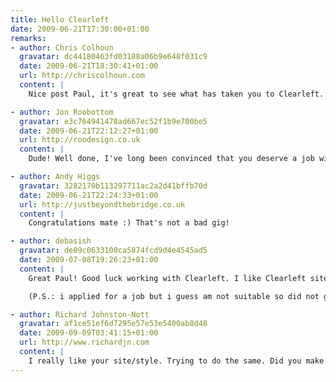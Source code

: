 ```yaml
---
title: Hello Clearleft
date: 2009-06-21T17:30:00+01:00
remarks:
- author: Chris Colhoun
  gravatar: dc44180463fd03188a06b9e648f031c9
  date: 2009-06-21T18:30:41+01:00
  url: http://chriscolhoun.com
  content: |
    Nice post Paul, it's great to see what has taken you to Clearleft. So we are both kinda new to the office then? :)

- author: Jon Roobottom
  gravatar: e3c764941478ad667ec52f1b9e700be5
  date: 2009-06-21T22:12:27+01:00
  url: http://roodesign.co.uk
  content: |
    Dude! Well done, I've long been convinced that you deserve a job with a company that will grow your creative talents - and I feel that no one fits the bill better than Clearleft. I look forward to seeing your work over the coming months.

- author: Andy Higgs
  gravatar: 3282170b113297711ac2a2d41bffb70d
  date: 2009-06-21T22:24:33+01:00
  url: http://justbeyondthebridge.co.uk
  content: |
    Congratulations mate :) That's not a bad gig!

- author: debasish
  gravatar: de09c0633100ca5874fcd9d4e4545ad5
  date: 2009-07-08T19:26:23+01:00
  content: |
    Great Paul! Good luck working with Clearleft. I like Clearleft site a lot and since past few months have been following it a bit, I think they are experts.

    (P.S.: i applied for a job but i guess am not suitable so did not get a reply, but thats ok :)

- author: Richard Johnston-Nott
  gravatar: af1ce51ef6d7295e57e53e5400ab8d48
  date: 2009-09-09T03:41:15+01:00
  url: http://www.richardjn.com
  content: |
    I really like your site/style. Trying to do the same. Did you make your site theme yourself?
---
```

